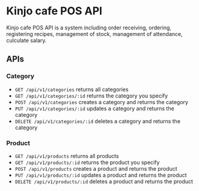 # Kinjo cafe POS API

Kinjo cafe POS API is a system including order receiving, ordering, registering recipes, management of stock, management of attendance, culculate salary.

## APIs

### Category
- `GET /api/v1/categories` returns all categories
- `GET /api/v1/categories/:id` returns the category you specify
- `POST /api/v1/categories` creates a category and returns the category
- `PUT /api/v1/categories/:id` updates a category and returns the category
- `DELETE /api/v1/categories/:id` deletes a category and returns the category

### Product
- `GET /api/v1/products` returns all products
- `GET /api/v1/products/:id` returns the product you specify
- `POST /api/v1/products` creates a product and returns the product
- `PUT /api/v1/products/:id` updates a product and returns the product
- `DELETE /api/v1/products/:id` deletes a product and returns the product
